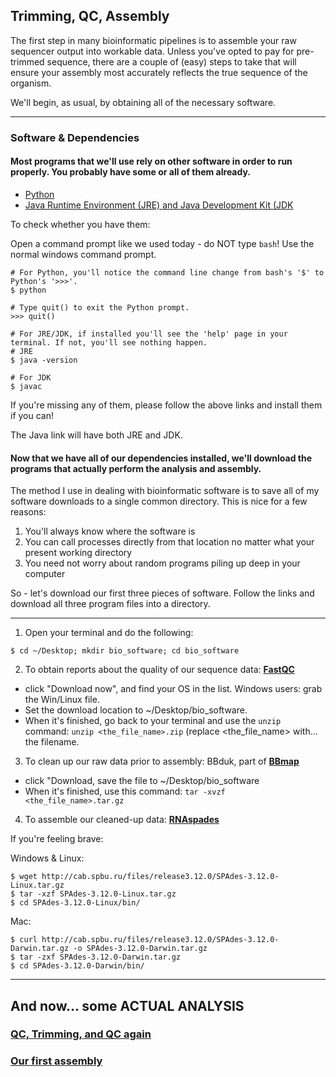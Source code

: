 ## Trimming, QC, Assembly

The first step in many bioinformatic pipelines is to assemble your raw sequencer output into workable data. Unless you've opted to pay for pre-trimmed sequence, there are a couple of (easy) steps to take that will ensure your assembly most accurately reflects the true sequence of the organism. 

We'll begin, as usual, by obtaining all of the necessary software.

----

### Software & Dependencies  
#### Most programs that we'll use rely on other software in order to run properly. You probably have some or all of them already. 
 
- [Python](http://mydown.yesky.com/pcsoft/33506133.html)
- [Java Runtime Environment (JRE) and Java Development Kit (JDK](http://www.oracle.com/technetwork/java/javase/downloads/index.html)

To check whether you have them:

Open a command prompt like we used today - do NOT type `bash`! Use the normal windows command prompt.

```
# For Python, you'll notice the command line change from bash's '$' to Python's '>>>'. 
$ python

# Type quit() to exit the Python prompt.
>>> quit()
```
```
# For JRE/JDK, if installed you'll see the 'help' page in your terminal. If not, you'll see nothing happen.
# JRE
$ java -version

# For JDK
$ javac
```
If you're missing any of them, please follow the above links and install them if you can!

The Java link will have both JRE and JDK.

#### Now that we have all of our dependencies installed, we'll download the programs that actually perform the analysis and assembly. 

The method I use in dealing with bioinformatic software is to save all of my software downloads to a single common directory. This is nice for a few reasons:

1. You'll always know where the software is
2. You can call processes directly from that location no matter what your present working directory
3. You need not worry about random programs piling up deep in your computer

So - let's download our first three pieces of software. Follow the links and download all three program files into a directory.

----
1. Open your terminal and do the following:
```
$ cd ~/Desktop; mkdir bio_software; cd bio_software
```

2. To obtain reports about the quality of our sequence data: [**FastQC**](http://www.bioinformatics.babraham.ac.uk/projects/fastqc/) 
- click "Download now", and find your OS in the list. Windows users: grab the Win/Linux file. 
- Set the download location to ~/Desktop/bio_software.
- When it's finished, go back to your terminal and use the `unzip` command: `unzip <the_file_name>.zip` (replace <the_file_name> with... the filename.

3. To clean up our raw data prior to assembly: BBduk, part of [**BBmap**](https://sourceforge.net/projects/bbmap/) 
- click "Download, save the file to ~/Desktop/bio_software
- When it's finished, use this command: `tar -xvzf <the_file_name>.tar.gz` 

4. To assemble our cleaned-up data: [**RNAspades**](http://cab.spbu.ru/software/rnaspades/)

If you're feeling brave:

Windows & Linux:
```
$ wget http://cab.spbu.ru/files/release3.12.0/SPAdes-3.12.0-Linux.tar.gz
$ tar -xzf SPAdes-3.12.0-Linux.tar.gz
$ cd SPAdes-3.12.0-Linux/bin/
```
Mac:
```
$ curl http://cab.spbu.ru/files/release3.12.0/SPAdes-3.12.0-Darwin.tar.gz -o SPAdes-3.12.0-Darwin.tar.gz
$ tar -zxf SPAdes-3.12.0-Darwin.tar.gz
$ cd SPAdes-3.12.0-Darwin/bin/
```
----

And now... some ACTUAL ANALYSIS
----

### [QC, Trimming, and QC again](https://github.com/chazgoo/Shantou-2018/tree/master/Assembly/Trim-QC)

### [Our first assembly](https://github.com/chazgoo/Shantou-2018/tree/master/Assembly/Full_assembly)
